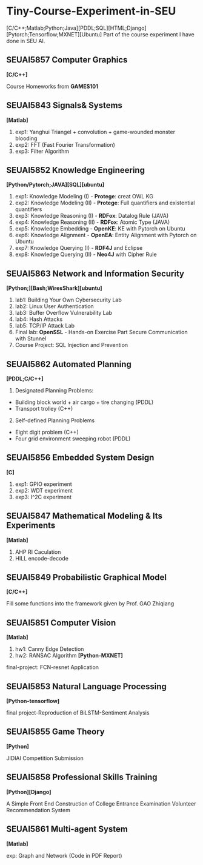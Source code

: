 # Tiny-Course-Experiment-in-SEU
[C/C++;Matlab;Python;Java][PDDL;SQL][HTML;Django][Pytorch;Tensorflow;MXNET][Ubuntu]
Part of the course experiment I have done in SEU AI. 

## SEUAI5857 Computer Graphics
**[C/C++]**

Course Homeworks from **GAMES101**

## SEUAI5843 Signals& Systems
**[Matlab]**
1. exp1: Yanghui Triangel + convolution + game-wounded monster blooding
2. exp2: FFT (Fast Fourier Transformation)
3. exp3: Filter Algorithm

## SEUAI5852 Knowledge Engineering
**[Python/Pytorch;JAVA][SQL][ubuntu]**
1. exp1: Knowledge Modeling (I) - **Protege**: creat OWL KG
2. exp2: Knowledge Modeling (II) - **Protege**: Full quantifiers and existential quantifiers
3. exp3: Knowledge Reasoning (I) - **RDFox**: Datalog Rule (JAVA)
4. exp4: Knowledge Reasoning (II) - **RDFox**: Atomic Type (JAVA)
5. exp5: Knowledge Embedding - **OpenKE**: KE with Pytorch on Ubuntu
6. exp6: Knowledge Alignment - **OpenEA**: Entity Alignment with Pytorch on Ubuntu
7. exp7: Knowledge Querying (I) - **RDF4J** and Eclipse
8. exp8: Knowledge Querying (II) - **Neo4J** with Cipher Rule

## SEUAI5863 Network and Information Security
**[Python;][Bash;WiresShark][ubuntu]**
1. lab1: Building Your Own Cybersecurity Lab
2. lab2: Linux User Authentication
3. lab3: Buffer Overflow Vulnerability Lab
4. lab4: Hash Attacks
5. lab5: TCP/IP Attack Lab
6. Final lab: **OpenSSL** - Hands-on Exercise Part Secure Communication with Stunnel
7. Course Project: SQL Injection and Prevention


## SEUAI5862 Automated Planning
**[PDDL;C/C++]**
1. Designated Planning Problems:
  - Building block world + air cargo + tire changing (PDDL)
  - Transport trolley (C++)
2. Self-defined Planning Problems
  - Eight digit problem (C++)
  - Four grid environment sweeping robot (PDDL)

## SEUAI5856 Embedded System Design
**[C]**
1. exp1: GPIO experiment
2. exp2: WDT experiment
3. exp3: I^2C experiment

## SEUAI5847 Mathematical Modeling & Its Experiments
**[Matlab]**
1. AHP RI Caculation
2. HILL encode-decode

## SEUAI5849 Probabilistic Graphical Model
**[C/C++]**

Fill some functions into the framework given by Prof. GAO Zhiqiang

## SEUAI5851 Computer Vision
**[Matlab]**
1. hw1: Canny Edge Detection
2. hw2: RANSAC Algorithm
**[Python-MXNET]**

final-project: FCN-resnet Application

## SEUAI5853 Natural Language Processing
**[Python-tensorflow]**

final project-Reproduction of BiLSTM-Sentiment Analysis

## SEUAI5855 Game Theory
**[Python]**

JIDIAI Competition Submission

## SEUAI5858 Professional Skills Training
**[Python][Django]**

A Simple Front End Construction of College Entrance Examination Volunteer Recommendation System

## SEUAI5861 Multi-agent System
**[Matlab]**

exp: Graph and Network (Code in PDF Report)  





